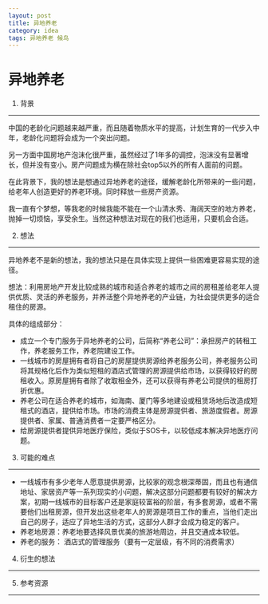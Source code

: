 ```yaml
---
layout: post
title: 异地养老
category: idea
tags: 异地养老 候鸟
---
```


异地养老
===============

1. 背景
---------------
中国的老龄化问题越来越严重，而且随着物质水平的提高，计划生育的一代步入中年，老龄化问题将会成为一个突出问题。

另一方面中国房地产泡沫化很严重，虽然经过了1年多的调控，泡沫没有显著增长，但并没有变小。房产问题成为横在除社会top5以外的所有人面前的问题。

在此背景下，我的想法是想通过异地养老的途径，缓解老龄化所带来的一些问题，给老年人创造更好的养老环境。同时释放一些房产资源。

我一直有个梦想，等我老的时候我能不能在一个山清水秀、海阔天空的地方养老，抛掉一切烦恼，享受余生。当然这种想法对现在的我们也适用，只要机会合适。

2. 想法
---------------
异地养老不是新的想法，我的想法只是在具体实现上提供一些困难更容易实现的途径。

想法：利用房地产开发比较成熟的城市和适合养老的城市之间的房租差给老年人提供优质、灵活的养老服务，并养活整个异地养老的产业链，为社会提供更多的适合租住的房源。

具体的组成部分：

- 成立一个专门服务于异地养老的公司，后简称“养老公司”：承担房产的转租工作，养老服务工作，养老院建设工作。
- 一线城市的房屋拥有者将自己的房屋提供房源给养老服务公司，养老服务公司将其规格化后作为类似短租的酒店式管理的房源提供给市场，以获得较好的房租收入。原房屋拥有者除了收取租金外，还可以获得有养老公司提供的租房打折优惠。
- 养老公司在适合养老的城市，如海南、厦门等多地建设或租赁场地后改造成短租式的酒店，提供给市场。市场的消费主体是房源提供者、旅游度假者。房源提供者、家属、普通消费者一定要严格区分。
- 给房源提供者提供异地医疗保险，类似于SOS卡，以较低成本解决异地医疗问题。

3. 可能的难点
---------------
- 一线城市有多少老年人愿意提供房源，比较家的观念根深蒂固，而且也有通信地址、家居资产等一系列现实的小问题，解决这部分问题都要有较好的解决方案，初期一线城市的目标客户还是家庭较富裕的阶层，有多套房源，或者不需要他们出租房源，但开发出这些老年人的房源是项目工作的重点，当他们走出自己的房子，适应了异地生活的方式，这部分人群才会成为稳定的客户。
- 养老地房源：养老地要选择风景优美的旅游地周边，并且交通成本较低。
- 养老的服务： 酒店式的管理服务（要有一定层级，有不同的消费需求）

4. 衍生的想法
---------------


5. 参考资源
---------------
